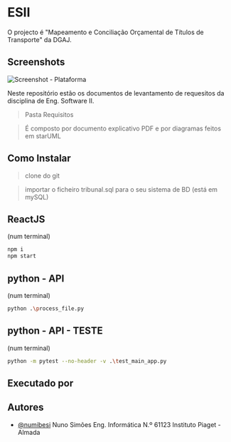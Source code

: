 # ESII

O projecto é "Mapeamento e Conciliação Orçamental de Títulos de Transporte" da DGAJ.

## Screenshots

![Screenshot - Plataforma](https://wdx.pt/esii/screen.png)

Neste repositório estão os documentos de levantamento de requesitos da disciplina de Eng. Software II.

> Pasta Requisitos

> É composto por documento explicativo PDF e por diagramas feitos em starUML

## Como Instalar

> clone do git

> importar o ficheiro tribunal.sql para o seu sistema de BD (está em mySQL)

## ReactJS
(num terminal)

```bash
npm i
npm start
```

## python - API
(num terminal)

```bash
python .\process_file.py
```

## python - API - TESTE
(num terminal)

```bash
python -m pytest --no-header -v .\test_main_app.py
```

## Executado por

## Autores

- [@numibesi](https://www.github.com/numibesi)
Nuno Simões Eng. Informática N.º 61123 Instituto Piaget - Almada
